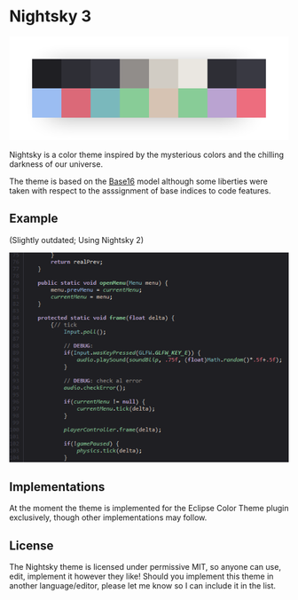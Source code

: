 # Nightsky 3

<p align="center">
  <img src="https://raw.githubusercontent.com/coffeenotfound/nightsky-theme/master/assets/palette_overview_v2.png" alt="Color Palette">
</p>

Nightsky is a color theme inspired by the mysterious colors and the chilling darkness of our universe.

The theme is based on the [Base16](https://github.com/chriskempson/base16) model although some liberties were taken
with respect to the asssignment of base indices to code features.

## Example
(Slightly outdated; Using Nightsky 2)
<p align="center">
  <img src="https://raw.githubusercontent.com/coffeenotfound/nightsky-theme/master/assets/example0_v2.png" alt="Code Example">
</p>

## Implementations
At the moment the theme is implemented for the Eclipse Color Theme plugin exclusively, though other implementations may follow.

## License
The Nightsky theme is licensed under permissive MIT, so anyone can use, edit, implement it however they like!
Should you implement this theme in another language/editor, please let me know so I can include it in the list.

